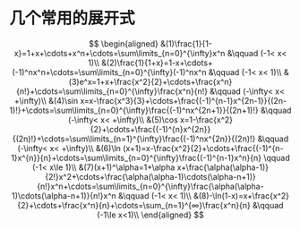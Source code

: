 # 几个常用的展开式

$$
\begin{aligned}
	&(1)\frac{1}{1-x}=1+x+\cdots+x^n+\cdots=\sum\limits_{n=0}^{\infty}x^n &\qquad (-1< x< 1)\\
	&(2)\frac{1}{1+x}=1-x+\cdots+(-1)^nx^n+\cdots=\sum\limits_{n=0}^{\infty}(-1)^nx^n &\qquad (-1< x< 1)\\
	&(3)e^x=1+x+\frac{x^2}{2}+\cdots+\frac{x^n}{n!}+\cdots=\sum\limits_{n=0}^{\infty}\frac{x^n}{n!} &\qquad (-\infty< x< +\infty)\\
	&(4)\sin x=x-\frac{x^3}{3}+\cdots+\frac{(-1)^{n-1}x^{2n-1}}{(2n-1)!}+\cdots=\sum\limits_{n=0}^{\infty}\frac{(-1)^nx^{2n+1}}{(2n+1)!} &\qquad (-\infty< x< +\infty)\\
	&(5)\cos x=1-\frac{x^2}{2}+\cdots+\frac{(-1)^{n}x^{2n}}{(2n)!}+\cdots=\sum\limits_{n=1}^{\infty}\frac{(-1)^nx^{2n}}{(2n)!} &\qquad (-\infty< x< +\infty)\\
	&(6)\ln (x+1)=x-\frac{x^2}{2}+\cdots+\frac{(-1)^{n-1}x^{n}}{n}+\cdots=\sum\limits_{n=0}^{\infty}\frac{(-1)^{n-1}x^n}{n} \qquad (-1< x\le 1)\\
	&(7)(x+1)^\alpha=1+\alpha x+\frac{\alpha(\alpha-1)}{2!}x^2+\cdots+\frac{\alpha(\alpha-1)\cdots(\alpha-n+1)}{n!}x^n+\cdots=\sum\limits_{n=0}^{\infty}\frac{\alpha(\alpha-1)\cdots(\alpha-n+1)}{n!}x^n &\qquad (-1< x< 1)\\
	&(8)-\ln(1-x)=x+\frac{x^2}{2}+\cdots+\frac{x^n}{n}+\cdots=\sum_{n=1}^{∞}\frac{x^n}{n} &\qquad (-1\le x<1)\\
\end{aligned}
$$
